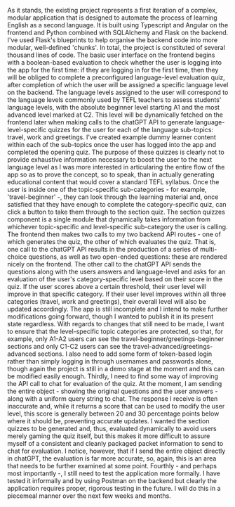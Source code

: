 As it stands, the existing project represents a first iteration of a complex, modular application that is designed to automate the process of learning 
English as a second language. It is built using Typescript and Angular on the frontend and Python combined with SQLAlchemy and Flask on the backend. 
I've used Flask's blueprints to help organise the backend code into more modular, well-defined 'chunks'. In total, the project is constituted of several
thousand lines of code. The basic user interface on the frontend begins with a boolean-based evaluation to check whether the user is logging into
the app for the first time: if they are logging in for the first time, then they will be obliged to complete a preconfigured language-level evaluation
quiz, after completion of which the user will be assigned a specific language level on the backend. The language levels assigned to the user will 
correspond to the language levels commonly used by TEFL teachers to assess students' language levels, with the absolute beginner level starting A1 
and the most advanced level marked at C2. This level will be dynamically fetched on the frontend later when making calls to the chatGPT API to 
generate language-level-specific quizzes for the user for each of the language sub-topics: travel, work and greetings. I've created example dummy
learner content within each of the sub-topics once the user has logged into the app and completed the opening quiz. The purpose of these quizzes is 
clearly not to provide exhaustive information necessary to boost the user to the next language level as I was more interested in articularing the 
entire flow of the app so as to prove the concept, so to speak, than in actually generating educational content that would cover a standard TEFL 
syllabus. Once the user is inside one of the topic-specific sub-categories - for example, 'travel-beginner' -, they can look through the learning
material and, once satisfied that they have enough to complete the category-specific quiz, can click a button to take them through to the section
quiz. The section quizzes component is a single module that dynamically takes information from whichever topic-specific and level-specific 
sub-category the user is calling. The frontend then makes two calls to my two backend API routes - one of which generates the quiz, the other of
which evaluates the quiz. That is, one call to the chatGPT API results in the production of a series of multi-choice questions, as well as two open-ended
questions: these are rendered nicely on the frontend. The other call to the chatGPT API sends the questions along with the users answers and language-level
and asks for an evaluation of the user's category-specific level based on their score in the quiz. If the user scores above a certain threshold, 
their user level will improve in that specific category. If their user level improves within all three categories (travel, work and greetings), 
their overall level will also be updated accordingly. 
The app is still incomplete and I intend to make further modifications going forward, though I wanted to publish it in its present state regardless.
With regards to changes that still need to be made, I want to ensure that the level-specific topic categories are protected, so that, for example,
only A1-A2 users can see the travel-beginner/greetings-beginner sections and only C1-C2 users can see the travel-advanced/greetings-advanced sections.
I also need to add some form of token-based login rather than simply logging in through usernames and passwords alone, though again the project is 
still in a demo stage at the moment and this can be modified easily enough. Thirdly, I need to find some way of 
improving the API call to chat for evaluation of the quiz. At the moment, I am sending the entire object - showing the original questions and the user answers - 
along with a uniform query string to chat. The response I receive is often inaccurate and, while it returns a score that can be used to modify the user
level, this score is generally between 20 and 30 percentage points below where it should be, preventing accurate updates. I wanted the section quizzes
to be generated and, thus, evaluated dynamically to avoid users merely gaming the quiz itself, but this makes it more difficult to assure myself
of a consistent and cleanly packaged packet information to send to chat for evaluation. I notice, however, that if I send the entire object 
directly in chatGPT, the evaluation is far more accurate, so, again, this is an area that needs to be further examined at some point. Fourthly - 
and perhaps most importantly -, I still need to test the application more formally. I have tested it informally and by using Postman on the backend
but clearly the application requires proper, rigorous testing in the future. I will do this in a piecemeal manner over the next few weeks and months.
